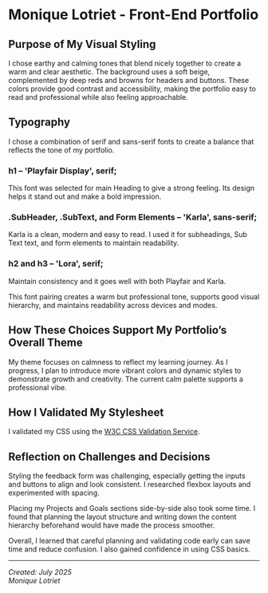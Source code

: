 # Monique Lotriet - Front-End Portfolio

## Purpose of My Visual Styling

 I chose earthy and calming tones that blend nicely together to create a warm and clear aesthetic. The background uses a soft beige, complemented by deep reds and browns for headers and buttons. These colors provide good contrast and accessibility, making the portfolio easy to read and professional while also feeling approachable.

## Typography
I chose a combination of serif and sans-serif fonts to create a balance that reflects the tone of my portfolio.

### h1 – 'Playfair Display', serif;
This font was selected for main Heading to give a strong feeling. Its  design helps it stand out and make a bold impression.

### .SubHeader, .SubText, and Form Elements – 'Karla', sans-serif;
Karla is a clean, modern and easy to read. I used it for subheadings, Sub Text text, and form elements to maintain readability. 

### h2 and h3 – 'Lora', serif;
Maintain consistency and it goes well with both Playfair and Karla.

This font pairing creates a warm but professional tone, supports good visual hierarchy, and maintains readability across devices and modes.

## How These Choices Support My Portfolio’s Overall Theme

My theme focuses on calmness to reflect my learning journey. As I progress, I plan to introduce more vibrant colors and dynamic styles to demonstrate growth and creativity. The current calm palette supports a professional vibe. 

## How I Validated My Stylesheet

I validated my CSS using the [W3C CSS Validation Service](https://jigsaw.w3.org/css-validator/).

## Reflection on Challenges and Decisions

Styling the feedback form was challenging, especially getting the inputs and buttons to align and look consistent. I researched flexbox layouts and experimented with spacing.

Placing my Projects and Goals sections side-by-side also took some time. I found that planning the layout structure and writing down the content hierarchy beforehand would have made the process smoother.

Overall, I learned that careful planning and validating code early can save time and reduce confusion. I also gained confidence in using CSS basics. 

---

*Created: July 2025*  
*Monique Lotriet*
